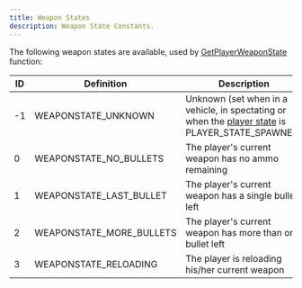 ```yaml
---
title: Weapon States
description: Weapon State Constants.
---
```


The following weapon states are available, used by [GetPlayerWeaponState](../functions/GetPlayerWeaponState) function:

| ID  | Definition               | Description                                                                                       |
| --- | ------------------------ | ------------------------------------------------------------------------------------------------- |
| -1  | WEAPONSTATE_UNKNOWN      | Unknown (set when in a vehicle, in spectating or when the [player state](../functions/GetPlayerState) is PLAYER_STATE_SPAWNED) |
| 0   | WEAPONSTATE_NO_BULLETS   | The player's current weapon has no ammo remaining                                                 |
| 1   | WEAPONSTATE_LAST_BULLET  | The player's current weapon has a single bullet left                                              |
| 2   | WEAPONSTATE_MORE_BULLETS | The player's current weapon has more than one bullet left                                         |
| 3   | WEAPONSTATE_RELOADING    | The player is reloading his/her current weapon                                                    |
